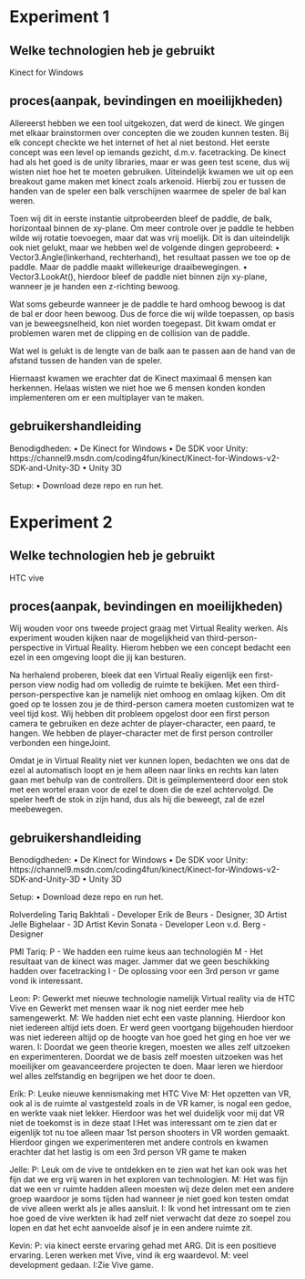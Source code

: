 <h1>Experiment 1</h1>
<h2>Welke technologien heb je gebruikt</h2>
Kinect for Windows
<h2>proces(aanpak, bevindingen en moeilijkheden)</h2>
Allereerst hebben we een tool uitgekozen, dat werd de kinect. We gingen met elkaar
brainstormen over concepten die we zouden kunnen testen. Bij elk concept checkte we het
internet of het al niet bestond. Het eerste concept was een level op iemands gezicht, d.m.v.
facetracking. De kinect had als het goed is de unity libraries, maar er was geen test scene,
dus wij wisten niet hoe het te moeten gebruiken. Uiteindelijk kwamen we uit op een
breakout game maken met kinect zoals arkenoid. Hierbij zou er tussen de handen van de
speler een balk verschijnen waarmee de speler de bal kan weren.

Toen wij dit in eerste instantie uitprobeerden bleef de paddle, de balk, horizontaal binnen de
xy-plane. Om meer controle over je paddle te hebben wilde wij rotatie toevoegen, maar dat
was vrij moelijk. Dit is dan uiteindelijk ook niet gelukt, maar we hebben wel de volgende
dingen geprobeerd:
• Vector3.Angle(linkerhand, rechterhand), het resultaat passen we toe op de paddle.
Maar de paddle maakt willekeurige draaibewegingen.
• Vector3.LookAt(), hierdoor bleef de paddle niet binnen zijn xy-plane, wanneer je je
handen een z-richting bewoog.

Wat soms gebeurde wanneer je de paddle te hard omhoog bewoog is dat de bal er door
heen bewoog. Dus de force die wij wilde toepassen, op basis van je beweegsnelheid, kon
niet worden toegepast. Dit kwam omdat er problemen waren met de clipping en de collision
van de paddle.

Wat wel is gelukt is de lengte van de balk aan te passen aan de hand van de afstand tussen
de handen van de speler.

Hiernaast kwamen we erachter dat de Kinect maximaal 6 mensen kan herkennen. Helaas
wisten we niet hoe we 6 mensen konden konden implementeren om er een multiplayer van
te maken.

<h2>gebruikershandleiding</h2>
Benodigdheden:
• De Kinect for Windows
• De SDK voor Unity: https://channel9.msdn.com/coding4fun/kinect/Kinect-for-Windows-v2-SDK-and-Unity-3D
• Unity 3D

Setup:
• Download deze repo en run het.

<h1>Experiment 2</h1>
<h2>Welke technologien heb je gebruikt</h2>
HTC vive
<h2>proces(aanpak, bevindingen en moeilijkheden)</h2>
Wij wouden voor ons tweede project graag met Virtual Reality werken. Als experiment
wouden kijken naar de mogelijkheid van third-person-perspective in Virtual Reality. Hierom
hebben we een concept bedacht een ezel in een omgeving loopt die jij kan besturen.

Na herhalend proberen, bleek dat een Virtual Realiy eigenlijk een first-person view nodig had
om volledig de ruimte te bekijken. Met een third-person-perspective kan je namelijk niet
omhoog en omlaag kijken. Om dit goed op te lossen zou je de third-person camera moeten
customizen wat te veel tijd kost. Wij hebben dit probleem opgelost door een first person
camera te gebruiken en deze achter de player-character, een paard, te hangen. We hebben
de player-character met de first person controller verbonden een hingeJoint.

Omdat je in Virtual Reality niet ver kunnen lopen, bedachten we ons dat de ezel al
automatisch loopt en je hem alleen naar links en rechts kan laten gaan met behulp van de
controllers. Dit is geïmplementeerd door een stok met een wortel eraan voor de ezel te doen
die de ezel achtervolgd. De speler heeft de stok in zijn hand, dus als hij die beweegt, zal de
ezel meebewegen.

<h2>gebruikershandleiding</h2>
Benodigdheden:
• De Kinect for Windows
• De SDK voor Unity: https://channel9.msdn.com/coding4fun/kinect/Kinect-for-Windows-v2-SDK-and-Unity-3D
• Unity 3D

Setup:
• Download deze repo en run het.

<h>Rolverdeling</h>
Tariq Bakhtali - Developer
Erik de Beurs - Designer, 3D Artist
Jelle Bighelaar - 3D Artist
Kevin Sonata - Developer
Leon v.d. Berg - Designer

<h>PMI</h>
Tariq: 
    P - We hadden een ruime keus aan technologiën
    M - Het resultaat van de kinect was mager. Jammer dat we geen beschikking hadden over facetracking
    I - De oplossing voor een 3rd person vr game vond ik interessant. 
    
Leon:
    P: Gewerkt met nieuwe technologie namelijk Virtual reality via de HTC Vive en Gewerkt met mensen waar ik nog niet eerder mee heb samengewerkt.
    M: We hadden niet echt een vaste planning. Hierdoor kon niet iedereen altijd iets doen. Er werd geen voortgang bijgehouden hierdoor was niet iedereen altijd op de hoogte van hoe goed het ging en hoe ver we waren.
    I: Doordat we geen theorie kregen, moesten we alles zelf uitzoeken en experimenteren. Doordat we de basis zelf moesten uitzoeken was het moeilijker om geavanceerdere projecten te doen. Maar leren we hierdoor wel alles zelfstandig en begrijpen we het door te doen.
    
Erik:
    P: Leuke nieuwe kennismaking met HTC Vive
    M: Het opzetten van VR, ook al is de ruimte al vastgesteld zoals in de VR kamer, is nogal een gedoe, en werkte vaak niet lekker. Hierdoor was het wel duidelijk voor mij dat VR niet de toekomst is in deze staat
    I:Het was interessant om te zien dat er eigenlijk tot nu toe alleen maar 1st person shooters in VR worden gemaakt. Hierdoor gingen we experimenteren met andere controls en kwamen erachter dat het lastig is om een 3rd person VR game te maken
    
Jelle:
    P: Leuk om de vive te ontdekken en te zien wat het kan ook was het fijn dat we erg vrij waren in het exploren van technologien.
    M: Het was fijn dat we een vr ruimte hadden alleen moesten wij deze delen met een andere groep waardoor je soms tijden had wanneer je niet goed kon testen omdat de vive alleen werkt als je alles aansluit.
    I: Ik vond het intressant om te zien hoe goed de vive werkten ik had zelf niet verwacht dat deze zo soepel zou lopen en dat het echt aanvoelde alsof je in een andere ruimte zit.
    
Kevin:
    P: via kinect eerste ervaring gehad met ARG. Dit is een positieve ervaring. Leren werken met Vive, vind ik erg waardevol. 
    M: veel development gedaan. 
    I:Zie Vive game.
